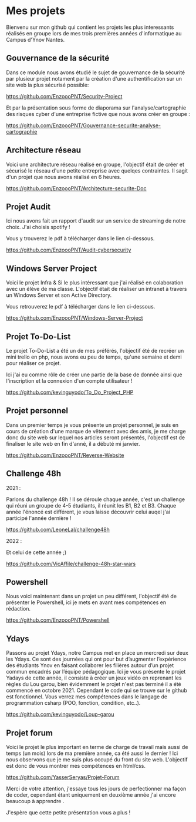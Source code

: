 # Mes projets

Bienvenu sur mon github qui contient les projets les plus interessants réalisés en groupe lors de mes trois premières années d'informatique au Campus d'Ynov Nantes.

## Gouvernance de la sécurité

Dans ce module nous avons étudié le sujet de gouvernance de la sécurité par plusieur projet notament par la création d'une authentification sur un site web la plus sécurisé possible:

https://github.com/EnzoooPNT/Security-Project

Et par la présentation sous forme de diaporama sur l'analyse/cartographie des risques cyber d'une entreprise fictive que nous avons créer en groupe : 

https://github.com/EnzoooPNT/Gouvernance-securite-analyse-cartographie

## Architecture réseau 

Voici une architecture réseau réalisé en groupe, l'objectif était de créer et sécurisé le réseau d'une petite entreprise avec quelqes contraintes. Il sagit d'un projet que nous avons réalisé en 6 heures.

https://github.com/EnzoooPNT/Architecture-securite-Doc


## Projet Audit

Ici nous avons fait un rapport d'audit sur un service de streaming de notre choix. J'ai choisis spotify !

Vous y trouverez le pdf à télécharger dans le lien ci-dessous.

https://github.com/EnzoooPNT/Audit-cybersecurity

## Windows Server Project

Voici le projet Infra & Si le plus intéressant que j'ai réalisé en colaboration avec un élève de ma classe. L'objectif était de réaliser un intranet à travers un Windows Server et son Active Directory.

Vous retrouverez le pdf à télécharger dans le lien ci-dessous.

https://github.com/EnzoooPNT/Windows-Server-Project

## Projet To-Do-List

Le projet To-Do-List a été un de mes préférés, l'objectif été de recréer un mini trello en php, nous avons eu peu de temps, qu'une semaine et demi pour réaliser ce projet.

Ici j'ai eu comme rôle de créer une partie de la base de donnée ainsi que l'inscription et la connexion d'un compte utilisateur !

https://github.com/kevinguyodo/To_Do_Project_PHP

## Projet personnel

Dans un premier temps je vous présente un projet personnel, je suis en cours de création d'une marque de vêtement avec des amis, je me charge donc du site web sur lequel nos articles seront présentés, l'objectif est de finaliser le site web en fin d'anné, il a débuté mi janvier.

https://github.com/EnzoooPNT/Reverse-Website

## Challenge 48h

2021 : 

Parlons du challenge 48h ! Il se déroule chaque année, c'est un challenge qui réuni un groupe de 4-5 étudiants, il réunit les B1, B2 et B3. Chaque année l'énoncé est différent, je vous laisse découvrir celui auqel j'ai participé l'année dernière !

https://github.com/LeoneLal/challenge48h

2022 : 

Et celui de cette année ;)

https://github.com/VicAffile/challenge-48h-star-wars

## Powershell

Nous voici maintenant dans un projet un peu différent, l'objectif été de présenter le Powershell, ici je mets en avant mes compétences en rédaction.

https://github.com/EnzoooPNT/Powershell

## Ydays 

Passons au projet Ydays, notre Campus met en place un mercredi sur deux les Ydays. Ce sont des journées qui ont pour but d’augmenter l’expérience des étudiants Ynov en faisant collaborer les filières autour d’un projet commun encadrés par l’équipe pédagogique.
Ici je vous présente le projet Yadays de cette année, il consiste à créer un jeux vidéo en reprenant les règles du Lou garou, bien évidemment le projet n'est pas terminé il a été commencé en octobre 2021. Cependant le code qui se trouve sur le github est fonctionnel. Vous verrez mes compétences dans le langage de programmation csharp (POO, fonction, condition, etc..).

https://github.com/kevinguyodo/Loup-garou

## Projet forum

Voici le projet le plus important en terme de charge de travail mais aussi de temps (un mois) lors de ma première année, ca été aussi le dernier !
Ici nous observons que je me suis plus occupé du front du site web. L'objectif est donc de vous montrer mes compétences en html/css.

https://github.com/YasserSeryas/Projet-Forum

Merci de votre attention, j'essaye tous les jours de perfectionner ma façon de coder, cependant étant uniquement en deuxième année j'ai encore beaucoup à apprendre .

J'espère que cette petite présentation vous a plus ! 
